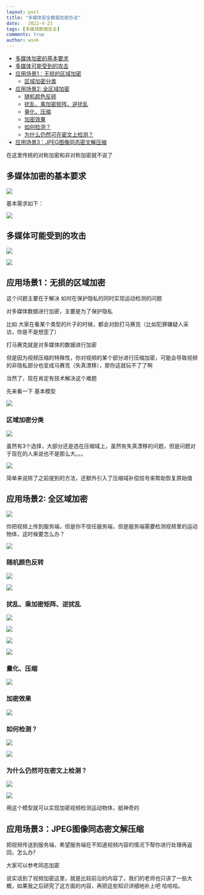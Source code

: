 ```yaml
---
layout: post
title: "多媒体安全数据加密办法"
date:   2022-4-23
tags: [多媒体数据安全]
comments: true
author: wsxk
---
```


- [多媒体加密的基本要求](#多媒体加密的基本要求)
- [多媒体可能受到的攻击](#多媒体可能受到的攻击)
- [应用场景1：无损的区域加密](#应用场景1无损的区域加密)
  - [区域加密分类](#区域加密分类)
- [应用场景2: 全区域加密](#应用场景2-全区域加密)
  - [随机颜色反转](#随机颜色反转)
  - [扰乱、乘加密矩阵、逆扰乱](#扰乱乘加密矩阵逆扰乱)
  - [量化、压缩](#量化压缩)
  - [加密效果](#加密效果)
  - [如何检测？](#如何检测)
  - [为什么仍然可在密文上检测？](#为什么仍然可在密文上检测)
- [应用场景3：JPEG图像同态密文解压缩](#应用场景3jpeg图像同态密文解压缩)

在这里传统的对称加密和非对称加密就不说了

## 多媒体加密的基本要求

![](https://raw.githubusercontent.com/wsxk/wsxk_pictures/main/%E5%A4%9A%E5%AA%92%E4%BD%93%E5%AE%89%E5%85%A8/80.png)

基本需求如下：

![](https://raw.githubusercontent.com/wsxk/wsxk_pictures/main/%E5%A4%9A%E5%AA%92%E4%BD%93%E5%AE%89%E5%85%A8/81.png)

## 多媒体可能受到的攻击

![](https://raw.githubusercontent.com/wsxk/wsxk_pictures/main/%E5%A4%9A%E5%AA%92%E4%BD%93%E5%AE%89%E5%85%A8/82.png)

![](https://raw.githubusercontent.com/wsxk/wsxk_pictures/main/%E5%A4%9A%E5%AA%92%E4%BD%93%E5%AE%89%E5%85%A8/83.png)


## 应用场景1：无损的区域加密

这个问题主要在于解决 如何在保护隐私的同时实现运动检测的问题

对多媒体数据进行加密，主要是为了保护隐私

比如 大家在看某个类型的片子的时候，都会对脸打马赛克（比如犯罪嫌疑人采访，你是不是想歪了）

打马赛克就是对多媒体的数据进行加密

但是因为视频压缩的特殊性，你对视频的某个部分进行压缩加密，可能会导致视频的非隐私部分也变成马赛克（失真漂移），那你这就玩不了了啊

当然了，现在肯定有技术解决这个难题

先来看一下 基本模型

![](https://raw.githubusercontent.com/wsxk/wsxk_pictures/main/%E5%A4%9A%E5%AA%92%E4%BD%93%E5%AE%89%E5%85%A8/84.png)

### 区域加密分类


![](https://raw.githubusercontent.com/wsxk/wsxk_pictures/main/%E5%A4%9A%E5%AA%92%E4%BD%93%E5%AE%89%E5%85%A8/85.png)

虽然有3个选择，大部分还是选在压缩域上，虽然有失真漂移的问题，但是问题对于现在的人来说也不是那么大。。。

![](https://raw.githubusercontent.com/wsxk/wsxk_pictures/main/%E5%A4%9A%E5%AA%92%E4%BD%93%E5%AE%89%E5%85%A8/86.png)

简单来说除了之前提到的方法，还额外引入了压缩域补偿信号来帮助恢复原始值

## 应用场景2: 全区域加密

![](https://raw.githubusercontent.com/wsxk/wsxk_pictures/main/%E5%A4%9A%E5%AA%92%E4%BD%93%E5%AE%89%E5%85%A8/87.png)


你把视频上传到服务端，但是你不信任服务端，但是服务端需要检测视频里的运动物体，这时候要怎么办？

![](https://raw.githubusercontent.com/wsxk/wsxk_pictures/main/%E5%A4%9A%E5%AA%92%E4%BD%93%E5%AE%89%E5%85%A8/35.png)

### 随机颜色反转

![](https://raw.githubusercontent.com/wsxk/wsxk_pictures/main/%E5%A4%9A%E5%AA%92%E4%BD%93%E5%AE%89%E5%85%A8/88.png)

![](https://raw.githubusercontent.com/wsxk/wsxk_pictures/main/%E5%A4%9A%E5%AA%92%E4%BD%93%E5%AE%89%E5%85%A8/89.png)

### 扰乱、乘加密矩阵、逆扰乱

![](https://raw.githubusercontent.com/wsxk/wsxk_pictures/main/%E5%A4%9A%E5%AA%92%E4%BD%93%E5%AE%89%E5%85%A8/90.png)

![](https://raw.githubusercontent.com/wsxk/wsxk_pictures/main/%E5%A4%9A%E5%AA%92%E4%BD%93%E5%AE%89%E5%85%A8/91.png)

![](https://raw.githubusercontent.com/wsxk/wsxk_pictures/main/%E5%A4%9A%E5%AA%92%E4%BD%93%E5%AE%89%E5%85%A8/92.png)

![](https://raw.githubusercontent.com/wsxk/wsxk_pictures/main/%E5%A4%9A%E5%AA%92%E4%BD%93%E5%AE%89%E5%85%A8/93.png)

### 量化、压缩

![](https://raw.githubusercontent.com/wsxk/wsxk_pictures/main/%E5%A4%9A%E5%AA%92%E4%BD%93%E5%AE%89%E5%85%A8/94.png)

### 加密效果

![](https://raw.githubusercontent.com/wsxk/wsxk_pictures/main/%E5%A4%9A%E5%AA%92%E4%BD%93%E5%AE%89%E5%85%A8/95.png)

### 如何检测？

![](https://raw.githubusercontent.com/wsxk/wsxk_pictures/main/%E5%A4%9A%E5%AA%92%E4%BD%93%E5%AE%89%E5%85%A8/36.png)

![](https://raw.githubusercontent.com/wsxk/wsxk_pictures/main/%E5%A4%9A%E5%AA%92%E4%BD%93%E5%AE%89%E5%85%A8/96.png)

### 为什么仍然可在密文上检测？

![](https://raw.githubusercontent.com/wsxk/wsxk_pictures/main/%E5%A4%9A%E5%AA%92%E4%BD%93%E5%AE%89%E5%85%A8/97.png)

![](https://raw.githubusercontent.com/wsxk/wsxk_pictures/main/%E5%A4%9A%E5%AA%92%E4%BD%93%E5%AE%89%E5%85%A8/98.png)

用这个模型就可以实现加密视频检测运动物体，挺神奇的

## 应用场景3：JPEG图像同态密文解压缩

把视频传送到服务端，希望服务端在不知道视频内容的情况下帮你进行处理再返回，怎么办?

大家可以参考同态加密

说实话到了视频加密这里，就是比较前沿的内容了，我们的老师也只讲了一些大概，如果我之后研究了这方面的内容，再把这些知识详细地补上吧 哈哈哈。